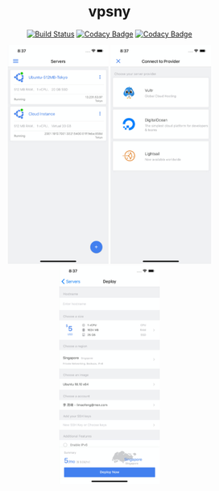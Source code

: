 <h1 align="center">vpsny</h1>

<div align="center">

[![Build Status](https://dev.azure.com/limaofeng/vpsny/_apis/build/status/life-lab.vpsny)](https://dev.azure.com/limaofeng/vpsny/_build/latest?definitionId=4)
[![Codacy Badge](https://api.codacy.com/project/badge/Grade/374fb8070f684a32a1f36394c9043c7a)](https://www.codacy.com/app/limaofeng/vpsny?utm_source=github.com&amp;utm_medium=referral&amp;utm_content=life-lab/vpsny&amp;utm_campaign=Badge_Grade)
[![Codacy Badge](https://api.codacy.com/project/badge/Coverage/374fb8070f684a32a1f36394c9043c7a)](https://www.codacy.com/app/limaofeng/vpsny?utm_source=github.com&utm_medium=referral&utm_content=life-lab/vpsny&utm_campaign=Badge_Coverage)

<img src="fastlane/screenshots/en-US/1_iphone65_1.ftl_6286c7c64f9216ef324fd16d1d4b400d_e9ff4400c8dcf4ce02d0c1fb858a8f63.png" width="200px" />
<img src="fastlane/screenshots/en-US/5_iphone65_5.ftl_0195bbeaf7b2c1f93c06dc14cf04714a_f593d00f0fba702d37ae03aed30bc3f4.png" width="200px" />
<img src="fastlane/screenshots/en-US/2_iphone65_2.ftl_5118d307043632aafbf8227b5ac89b1e_d3deacd50043853a220052a87f2dbbb0.png" width="200px" />

</div>